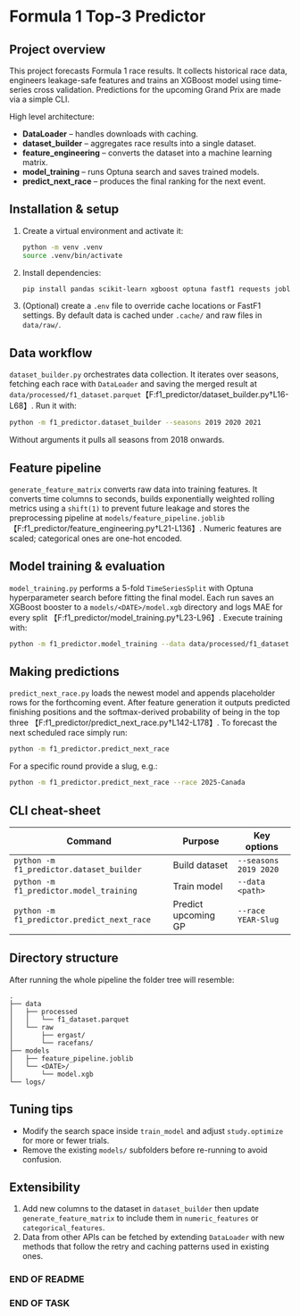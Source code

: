 # Formula 1 Top-3 Predictor

## Project overview
This project forecasts Formula 1 race results. It collects historical race data, engineers
leakage-safe features and trains an XGBoost model using time-series cross
validation. Predictions for the upcoming Grand Prix are made via a simple CLI.

High level architecture:
- **DataLoader** – handles downloads with caching.
- **dataset_builder** – aggregates race results into a single dataset.
- **feature_engineering** – converts the dataset into a machine learning matrix.
- **model_training** – runs Optuna search and saves trained models.
- **predict_next_race** – produces the final ranking for the next event.

## Installation & setup
1. Create a virtual environment and activate it:
   ```bash
   python -m venv .venv
   source .venv/bin/activate
   ```
2. Install dependencies:
   ```bash
   pip install pandas scikit-learn xgboost optuna fastf1 requests joblib
   ```
3. (Optional) create a `.env` file to override cache locations or FastF1 settings.
   By default data is cached under `.cache/` and raw files in `data/raw/`.

## Data workflow
`dataset_builder.py` orchestrates data collection. It iterates over seasons,
fetching each race with `DataLoader` and saving the merged result at
`data/processed/f1_dataset.parquet`【F:f1_predictor/dataset_builder.py†L16-L68】.
Run it with:
```bash
python -m f1_predictor.dataset_builder --seasons 2019 2020 2021
```
Without arguments it pulls all seasons from 2018 onwards.

## Feature pipeline
`generate_feature_matrix` converts raw data into training features. It converts
time columns to seconds, builds exponentially weighted rolling metrics using a
`shift(1)` to prevent future leakage and stores the preprocessing pipeline at
`models/feature_pipeline.joblib`【F:f1_predictor/feature_engineering.py†L21-L136】.
Numeric features are scaled; categorical ones are one-hot encoded.

## Model training & evaluation
`model_training.py` performs a 5-fold `TimeSeriesSplit` with Optuna hyperparameter
search before fitting the final model. Each run saves an XGBoost booster to a
`models/<DATE>/model.xgb` directory and logs MAE for every split
【F:f1_predictor/model_training.py†L23-L96】.
Execute training with:
```bash
python -m f1_predictor.model_training --data data/processed/f1_dataset.parquet
```

## Making predictions
`predict_next_race.py` loads the newest model and appends placeholder rows for
the forthcoming event. After feature generation it outputs predicted finishing
positions and the softmax-derived probability of being in the top three
【F:f1_predictor/predict_next_race.py†L142-L178】.
To forecast the next scheduled race simply run:
```bash
python -m f1_predictor.predict_next_race
```
For a specific round provide a slug, e.g.:
```bash
python -m f1_predictor.predict_next_race --race 2025-Canada
```

## CLI cheat-sheet
| Command | Purpose | Key options |
|---------|---------|-------------|
| `python -m f1_predictor.dataset_builder` | Build dataset | `--seasons 2019 2020` |
| `python -m f1_predictor.model_training`  | Train model   | `--data <path>` |
| `python -m f1_predictor.predict_next_race` | Predict upcoming GP | `--race YEAR-Slug` |

## Directory structure
After running the whole pipeline the folder tree will resemble:
```
.
├── data
│   ├── processed
│   │   └── f1_dataset.parquet
│   └── raw
│       ├── ergast/
│       └── racefans/
├── models
│   ├── feature_pipeline.joblib
│   └── <DATE>/
│       └── model.xgb
└── logs/
```

## Tuning tips
- Modify the search space inside `train_model` and adjust `study.optimize` for
  more or fewer trials.
- Remove the existing `models/` subfolders before re-running to avoid confusion.

## Extensibility
1. Add new columns to the dataset in `dataset_builder` then update
   `generate_feature_matrix` to include them in `numeric_features` or
   `categorical_features`.
2. Data from other APIs can be fetched by extending `DataLoader` with new
   methods that follow the retry and caching patterns used in existing ones.

### END OF README
### END OF TASK
